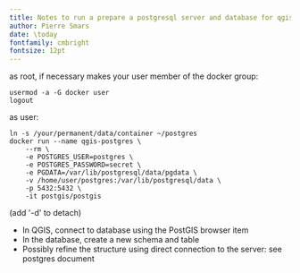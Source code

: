 ```yaml
---
title: Notes to run a prepare a postgresql server and database for qgis
author: Pierre Smars
date: \today
fontfamily: cmbright
fontsize: 12pt
---
```


as root, if necessary makes your user member of the docker group:

```
usermod -a -G docker user
logout
```

as user:

```
ln -s /your/permanent/data/container ~/postgres
docker run --name qgis-postgres \
    --rm \
    -e POSTGRES_USER=postgres \
    -e POSTGRES_PASSWORD=secret \
    -e PGDATA=/var/lib/postgresql/data/pgdata \
    -v /home/user/postgres:/var/lib/postgresql/data \
    -p 5432:5432 \
    -it postgis/postgis
```

(add '-d' to detach)

- In QGIS, connect to database using the PostGIS browser item
- In the database, create a new schema and table
- Possibly refine the structure using direct connection to the server: see postgres document
```

